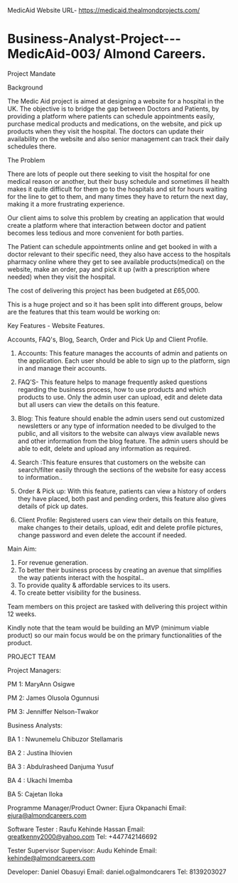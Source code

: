 MedicAid Website URL- https://medicaid.thealmondprojects.com/

# Business-Analyst-Project---MedicAid-003/ Almond Careers.

Project Mandate

Background

The Medic Aid project is aimed at designing a website for a hospital in the UK. The objective is to bridge the gap between Doctors and Patients, by providing a platform where patients can schedule appointments easily, purchase medical products and medications, on the website, and pick up products when they visit the hospital. 
The doctors can update their availability on the website and also senior management can track their daily schedules there.

The Problem

There are lots of people out there seeking to visit the hospital for one medical reason or another, but their busy schedule and sometimes ill health makes it quite difficult for them go to the hospitals and sit for hours waiting for the line to get to them, and many times they have to return the next day, making it a more frustrating experience.

Our client aims to solve this problem by creating an application that would create a platform where that interaction between doctor and patient becomes less tedious and more convenient for both parties.

The Patient can schedule appointments online and get booked in with a doctor relevant to their specific need, they also have access to the hospitals pharmacy online where they get to see available products(medical) on the website, make an order, pay and pick it up (with a prescription where needed) when they visit the hospital.

The cost of delivering this project has been budgeted at £65,000.

This is a huge project and so it has been split into different groups, below are the features that this team would be working on:

Key Features - Website Features.

Accounts, FAQ's, Blog, Search, Order and Pick Up and Client Profile.

1. Accounts: This feature manages the accounts of admin and patients on the application. Each user should be able to sign up to the platform, sign in and manage their accounts.

2. FAQ'S- This feature helps to manage frequently asked questions regarding the business process, how to use products and which products to use. Only the admin user can upload, edit and delete data but all users can view the details on this feature.

3. Blog: This feature should enable the admin users send out customized newsletters or any type of information needed to be divulged to the public, and all visitors to the website can always view available news and other information from the blog feature. The admin users should be able to edit, delete and upload any information as required.

4. Search :This feature ensures that customers on the website can search/filter easily through the sections of the website for easy access to information..

5. Order & Pick up: With this feature, patients can view a history of orders they have placed, both past and pending orders, this feature also gives details of pick up dates.

6. Client Profile: Registered users can view their details on this feature, make changes to their details, upload, edit and delete profile pictures, change password and even delete the account if needed.

Main Aim:
1. For revenue generation.
2. To better their business process by creating an avenue that simplifies the way patients interact with the hospital..
3. To provide quality & affordable services to its users.
4. To create better visibility for the business.

Team members on this project are tasked with delivering this project within 12 weeks.

Kindly note that the team would be building an MVP (minimum viable product) so our main focus would be on the primary functionalities of the product.



PROJECT TEAM

Project Managers:

PM 1: MaryAnn Osigwe 

PM 2: James Olusola Ogunnusi 

PM 3: Jenniffer Nelson-Twakor 


Business Analysts:

BA 1 : Nwunemelu Chibuzor Stellamaris 

BA 2 : Justina Ihiovien 

BA 3 : Abdulrasheed Danjuma Yusuf 

BA 4 : Ukachi  Imemba
 
BA 5: Cajetan Iloka


Programme Manager/Product Owner: Ejura Okpanachi
Email: ejura@almondcareers.com


Software Tester : Raufu Kehinde Hassan Email: greatkenny2000@yahoo.com 
Tel: +447742146692

Tester Supervisor Supervisor: Audu Kehinde Email: kehinde@almondcareers.com

Developer: Daniel Obasuyi Email: daniel.o@almondcarers Tel: 8139203027


